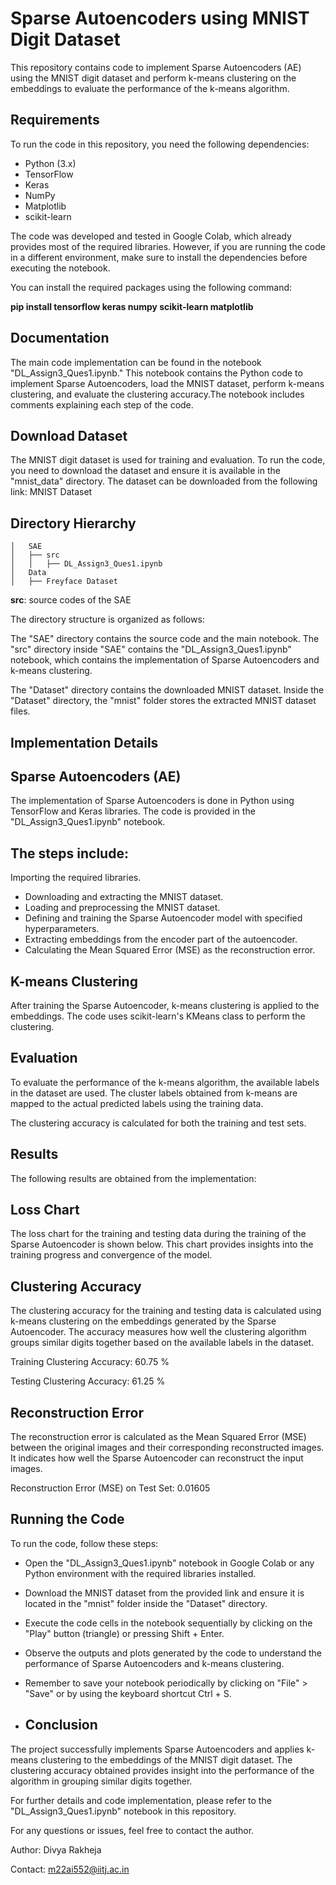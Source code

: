 # **Sparse Autoencoders using MNIST Digit Dataset**

This repository contains code to implement Sparse Autoencoders (AE) using the MNIST digit dataset and perform k-means clustering on the embeddings to evaluate the performance of the k-means algorithm.

## Requirements
To run the code in this repository, you need the following dependencies:

- Python (3.x)
- TensorFlow
- Keras
- NumPy
- Matplotlib
- scikit-learn

The code was developed and tested in Google Colab, which already provides most of the required libraries. However, if you are running the code in a different environment, make sure to install the dependencies before executing the notebook.

You can install the required packages using the following command:

**pip install tensorflow keras numpy scikit-learn matplotlib**

## Documentation
The main code implementation can be found in the notebook "DL_Assign3_Ques1.ipynb." This notebook contains the Python code to implement Sparse Autoencoders, load the MNIST dataset, perform k-means clustering, and evaluate the clustering accuracy.The notebook includes comments explaining each step of the code.

## Download Dataset
The MNIST digit dataset is used for training and evaluation. To run the code, you need to download the dataset and ensure it is available in the "mnist_data" directory. The dataset can be downloaded from the following link: MNIST Dataset

## Directory Hierarchy
```
│   SAE
│   ├── src
│   │   ├── DL_Assign3_Ques1.ipynb
│   Data
│   ├── Freyface Dataset
```  
**src**: source codes of the SAE

The directory structure is organized as follows:

The "SAE" directory contains the source code and the main notebook.
The "src" directory inside "SAE" contains the "DL_Assign3_Ques1.ipynb" notebook, which contains the implementation of Sparse Autoencoders and k-means clustering.

The "Dataset" directory contains the downloaded MNIST dataset.
Inside the "Dataset" directory, the "mnist" folder stores the extracted MNIST dataset files.

## Implementation Details
## Sparse Autoencoders (AE)

The implementation of Sparse Autoencoders is done in Python using TensorFlow and Keras libraries. The code is provided in the "DL_Assign3_Ques1.ipynb" notebook.

## The steps include:

Importing the required libraries.

* Downloading and extracting the MNIST dataset.
* Loading and preprocessing the MNIST dataset.
* Defining and training the Sparse Autoencoder model with specified hyperparameters.
* Extracting embeddings from the encoder part of the autoencoder.
* Calculating the Mean Squared Error (MSE) as the reconstruction error.

## K-means Clustering

After training the Sparse Autoencoder, k-means clustering is applied to the embeddings. The code uses scikit-learn's KMeans class to perform the clustering.

## Evaluation

To evaluate the performance of the k-means algorithm, the available labels in the dataset are used. The cluster labels obtained from k-means are mapped to the actual predicted labels using the training data.

The clustering accuracy is calculated for both the training and test sets.

## Results
The following results are obtained from the implementation:

## Loss Chart
The loss chart for the training and testing data during the training of the Sparse Autoencoder is shown below. This chart provides insights into the training progress and convergence of the model.

## Clustering Accuracy
The clustering accuracy for the training and testing data is calculated using k-means clustering on the embeddings generated by the Sparse Autoencoder. The accuracy measures how well the clustering algorithm groups similar digits together based on the available labels in the dataset.

Training Clustering Accuracy: 60.75  %

Testing Clustering Accuracy: 61.25 %

## Reconstruction Error
The reconstruction error is calculated as the Mean Squared Error (MSE) between the original images and their corresponding reconstructed images. It indicates how well the Sparse Autoencoder can reconstruct the input images.

Reconstruction Error (MSE) on Test Set: 0.01605

## Running the Code
To run the code, follow these steps:

* Open the "DL_Assign3_Ques1.ipynb" notebook in Google Colab or any
Python environment with the required libraries installed.

* Download the MNIST dataset from the provided link and ensure it is located in the "mnist" folder inside the "Dataset" directory.

* Execute the code cells in the notebook sequentially by clicking on the "Play" button (triangle) or pressing Shift + Enter.

* Observe the outputs and plots generated by the code to understand the performance of Sparse Autoencoders and k-means clustering.

* Remember to save your notebook periodically by clicking on "File" > "Save" or by using the keyboard shortcut Ctrl + S.

* ## Conclusion

The project successfully implements Sparse Autoencoders and applies k-means clustering to the embeddings of the MNIST digit dataset. The clustering accuracy obtained provides insight into the performance of the algorithm in grouping similar digits together.

For further details and code implementation, please refer to the "DL_Assign3_Ques1.ipynb" notebook in this repository.

For any questions or issues, feel free to contact the author.

Author: Divya Rakheja

Contact: m22ai552@iitj.ac.in
